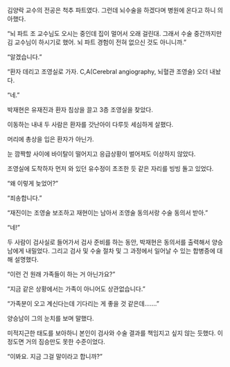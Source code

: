김양락 교수의 전공은 척추 파트였다. 그런데 뇌수술을 하겠다며 병원에 온다고 하니 의아했다.

“뇌 파트 조 교수님도 오시는 중인데 집이 멀어서 오래 걸린대. 그래서 수술 중간까지만 김 교수님이 하시기로 했어. 뇌 파트 경험이 전혀 없으신 것도 아니니까.”

“알겠습니다.”

“환자 데리고 조영실로 가자. C,A(Cerebral angiography, 뇌혈관 조영술) 오더 내놨다.

“네.”

박재현은 유재진과 환자 침상을 끌고 3층 조영실을 찾았다.

이동하는 내내 두 사람은 환자를 갓난아이 다루듯 세심하게 살폈다.

머리에 총상을 입은 환자가 아닌가.

눈 깜짝할 사이에 바이탈이 떨어지고 응급상황이 벌어져도 이상하지 않았다.

조영실에 도착하자 먼저 와 있던 유수정이 초조한 듯 같은 자리를 빙빙 돌고 있었다.

“왜 이렇게 늦었어?”

“죄송합니다.”

“재진이는 조영술 보조하고 재현이는 남아서 조영술 동의서랑 수술 동의서 받아.”

“네!”

두 사람이 검사실로 들어가서 검사 준비를 하는 동안, 박재현은 동의서를 출력해서 양승남에게 내밀었다. 그리고 검사 및 수술 절차 및 그 과정에서 일어날 수 있는 합병증에 대해 설명했다.

“이런 건 원래 가족들이 하는 거 아닌가요?”

“지금 같은 상황에서는 가족이 아니어도 상관없습니다.”

“가족분이 오고 계신다는데 기다리는 게 좋을 것 같은데…….”

양승남이 그의 눈치를 보며 말했다.

미적지근한 태도를 보아하니 본인이 검사와 수술 결과를 책임지고 싶지 않는 듯했다. 이 정도면 거의 짐승만도 못한 수준이었다.

“이봐요. 지금 그걸 말이라고 합니까?”